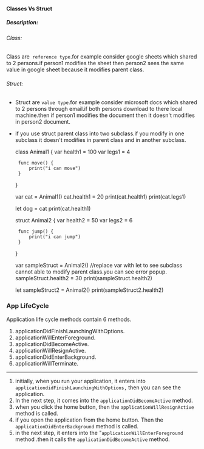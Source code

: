 #### Classes Vs Struct

##### Description:

###### Class:
 Class are` reference type`.for example consider google sheets which shared to 2 persons.if person1 modifies the sheet then person2 sees the same value in google sheet because it modifies parent class.
 
 ###### Struct:
 - Struct are `value type`.for example consider microsoft docs which shared to 2 persons through email.if both persons download to there local machine.then if person1 modifies the document then it doesn't modifies in person2 document.
 - if you use struct parent class into two subclass.if you modify in one subclass it doesn't modifies in parent class and in another subclass.


    
    
    class Animal1 {
        var health1 = 100
        var legs1 = 4
    
        func move() {
            print("i can move")
        }
    }
    
    var cat = Animal1()
    cat.health1 = 20
    print(cat.health1)
    print(cat.legs1)
    
    let dog = cat
    print(cat.health1)
    
    
    
    struct Animal2 {
        var health2 = 50
        var legs2 = 6
    
        func jump() {
            print("i can jump")
        }
    }
    
    var sampleStruct = Animal2()  //replace var with let to see subclass cannot able to modify parent class.you can see error popup.
    sampleStruct.health2 = 30
    print(sampleStruct.health2)
    
    let sampleStruct2 = Animal2()
    print(sampleStruct2.health2)


### App LifeCycle

Application life cycle methods contain 6 methods.

1. applicationDidFinishLaunchingWithOptions.
1. applicationWillEnterForeground.
1. applicationDidBecomeActive.
1. applicationWillResignActive.
1. applicationDidEnterBackground.
1. applicationWillTerminate.


------------

1. initially, when you run your application, it enters into `applicationdidFinishLaunchingWithOptions,` then you can see the application.
1. In the next step, it comes into the `applicationDidBecomeActive` method.
1. when you click the home button, then the `applicationWillResignActive` method is called.
1. if you open the application from the home button. Then the `applicationDidEnterBackground` method is called.
1. in the next step, it enters into the "`applicationWillEnterForeground` method .then it calls the `applicationDidBecomeActive` method.



  
  




